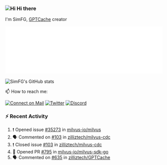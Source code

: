 ### <img src='https://qpluspicture.oss-cn-beijing.aliyuncs.com/6LjjQA/Hi.gif' alt='Hi' width="24"/> Hi there

I'm SimFG, [GPTCache](https://github.com/zilliztech/GPTCache) creator

![Metrics 👋](/metrics.plugin.followup.user.svg)

![SimFG's GitHub stats](https://github-readme-stats.vercel.app/api?username=SimFG&show_icons=true&theme=radical&count_private=true)

📫 How to reach me:

[![Connect on Mail](https://img.shields.io/badge/Ask%20me-anything-1abc9c.svg)](mailto:1142838399@qq.com)
[![Twitter](https://img.shields.io/twitter/follow/FogSim?style=social)](https://twitter.com/FogSim)
[![Discord](https://img.shields.io/discord/1092648432495251507?label=Discord&logo=discord)](https://discord.gg/Q8C6WEjSWV)

### :zap: Recent Activity

<!--START_SECTION:activity-->
1. ❗️ Opened issue [#35273](https://github.com/milvus-io/milvus/issues/35273) in [milvus-io/milvus](https://github.com/milvus-io/milvus)
2. 🗣 Commented on [#103](https://github.com/zilliztech/milvus-cdc/issues/103) in [zilliztech/milvus-cdc](https://github.com/zilliztech/milvus-cdc)
3. ❗️ Closed issue [#103](https://github.com/zilliztech/milvus-cdc/issues/103) in [zilliztech/milvus-cdc](https://github.com/zilliztech/milvus-cdc)
4. 💪 Opened PR [#795](https://github.com/milvus-io/milvus-sdk-go/pull/795) in [milvus-io/milvus-sdk-go](https://github.com/milvus-io/milvus-sdk-go)
5. 🗣 Commented on [#635](https://github.com/zilliztech/GPTCache/issues/635) in [zilliztech/GPTCache](https://github.com/zilliztech/GPTCache)
<!--END_SECTION:activity-->

